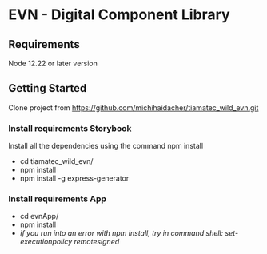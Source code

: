 # EVN - Digital Component Library 

## Requirements ##

Node 12.22 or later version 


## Getting Started ## 

Clone project from https://github.com/michihaidacher/tiamatec_wild_evn.git

### Install requirements Storybook ### 

Install all the dependencies using the command npm install

* cd tiamatec_wild_evn/
* npm install
* npm install -g express-generator

### Install requirements App ###

* cd evnApp/
* npm install
* _if you run into an error with npm install, try in command shell: set-executionpolicy remotesigned_

